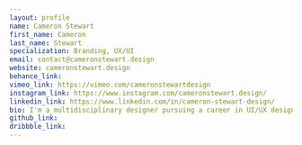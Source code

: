 ```yaml
---
layout: profile 
name: Cameron Stewart
first_name: Cameron
last_name: Stewart
specialization: Branding, UX/UI
email: contact@cameronstewart.design
website: cameronstewart.design
behance_link: 
vimeo_link: https://vimeo.com/cameronstewartdesign
instagram_link: https://www.instagram.com/cameronstewart.design/
linkedin_link: https://www.linkedin.com/in/cameron-stewart-design/
bio: I'm a multidisciplinary designer pursuing a career in UI/UX design, branding & web design.
github_link: 
dribbble_link: 
---
```


